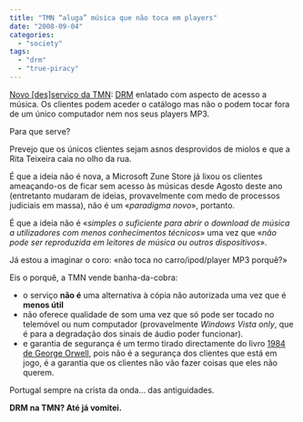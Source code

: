 ```yaml
---
title: "TMN “aluga” música que não toca em players"
date: "2008-09-04"
categories: 
  - "society"
tags: 
  - "drm"
  - "true-piracy"
---
```


[Novo \[des\]serviço da TMN](http://ultimahora.publico.clix.pt/noticia.aspx?id=1341649): [DRM](http://drm-pt.info/) enlatado com aspecto de acesso a música. Os clientes podem aceder o catálogo mas não o podem tocar fora de um único computador nem nos seus players MP3.

Para que serve?

Prevejo que os únicos clientes sejam asnos desprovidos de miolos e que a Rita Teixeira caia no olho da rua.

É que a ideia não é nova, a Microsoft Zune Store já lixou os clientes ameaçando-os de ficar sem acesso às músicas desde Agosto deste ano (entretanto mudaram de ideias, provavelmente com medo de processos judiciais em massa), não é um «_paradigma novo_», portanto.

É que a ideia não é «_simples o suficiente para abrir o download de música a utilizadores com menos conhecimentos técnicos_» uma vez que «_não pode ser reproduzida em leitores de música ou outros dispositivos_».

Já estou a imaginar o coro: «não toca no carro/ipod/player MP3 porquê?»

Eis o porquê, a TMN vende banha-da-cobra:

- o serviço **não é** uma alternativa à cópia não autorizada uma vez que é **menos útil**
- não oferece qualidade de som uma vez que só pode ser tocado no telemóvel ou num computador (provavelmente _Windows Vista only_, que é para a degradação dos sinais de áudio poder funcionar).
- e garantia de segurança é um termo tirado directamente do livro [1984 de George Orwell](http://www.amazon.co.uk/1984-Nineteen-Eighty-Four-George-Orwell/dp/014118776X/ref=sr_1_1?ie=UTF8&s=books&qid=1220568645&sr=8-1), pois não é a segurança dos clientes que está em jogo, é a garantia que os clientes não vão fazer coisas que eles não querem.

Portugal sempre na crista da onda... das antiguidades.

**DRM na TMN? Até já vomitei.**
